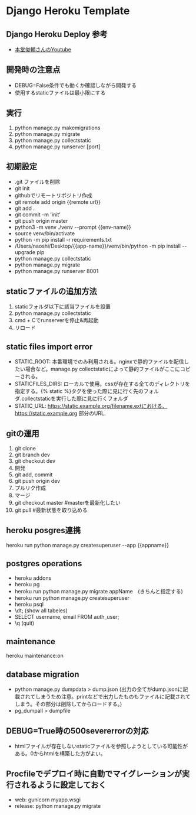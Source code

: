 # Django Heroku Template
 
## Django Heroku Deploy 参考
- [本堂俊輔さんのYoutube](https://www.youtube.com/watch?v=vV_eUbaEH2A)

## 開発時の注意点
- DEBUG=False条件でも動くか確認しながら開発する
- 使用するstaticファイルは最小限にする

## 実行
1. python manage.py makemigrations
2. python manage.py migrate
3. python manage.py collectstatic
4. python manage.py runserver [port]

## 初期設定
- .git ファイルを削除
- git init
- githubでリモートリポジトリ作成
- git remote add origin {{remote url}}
- git add .
- git commit -m 'init'
- git push origin master
- python3 -m venv ./venv --prompt {{env-name}}
- source venv/bin/activate
- python -m pip install -r requirements.txt
- /Users/naoshi/Desktop/{{app-name}}/venv/bin/python -m pip install --upgrade pip
- python manage.py collectstatic
- python manage.py migrate
- python manage.py runserver 8001

## staticファイルの追加方法
1. staticフォルダ以下に該当ファイルを設置
2. python manage.py collectstatic
3. cmd + Cでrunserverを停止&再起動
4. リロード

## static files import error
- STATIC_ROOT: 本番環境でのみ利用される。nginxで静的ファイルを配信したい場合など。manage.py collectstaticによって静的ファイルがここにコピーされる。
- STATICFILES_DIRS: ローカルで使用。cssが存在する全てのディレクトリを指定する。{% static %}タグを使った際に見に行く先のフォルダ.collectstaticを実行した際に見に行くフォルダ
- STATIC_URL: https://static.example.org/filename.extにおける、https://static.example.org 部分のURL.

## gitの運用
1. git clone
2. git branch dev
3. git checkout dev
4. 開発
5. git add, commit
6. git push origin dev
7. プルリク作成
8. マージ
9. git checkout master #masterを最新化したい
10. git pull #最新状態を取り込める

## heroku posgres連携
heroku run python manage.py createsuperuser --app {{appname}}

## postgres operations
- heroku addons
- heroku pg
- heroku run python manage.py migrate appName　(きちんと指定する)
- heroku run python manage.py createsuperuser
- heroku psql
- \dt; (show all tabeles)
- SELECT username, email FROM auth_user;
- \q (quit)

## maintenance
heroku maintenance:on

## database migration
- python manage.py dumpdata > dump.json (出力の全てがdump.jsonに記載されてしまうため注意。printなどで出力したものもファイルに記載されてしまう。その部分は削除してからロードする。) 
- pg_dumpall > dumpfile

## DEBUG=True時の500severerrorの対応
- htmlファイルが存在しないstaticファイルを参照しようとしている可能性がある。0からhtmlを構築した方がよい。

## Procfileでデプロイ時に自動でマイグレーションが実行されるように設定しておく
- web: gunicorn myapp.wsgi
- release: python manage.py migrate